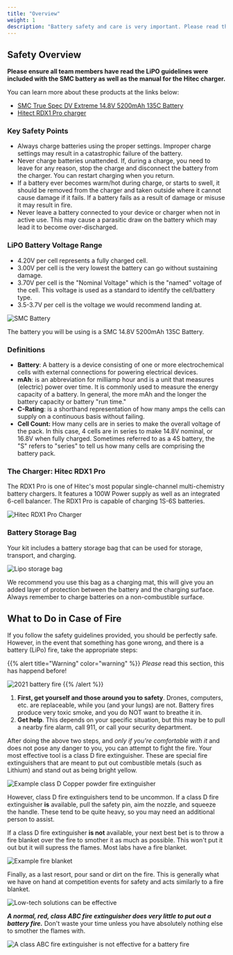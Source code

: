 ```yaml
---
title: "Overview"
weight: 1
description: "Battery safety and care is very important. Please read through these sections thoroughly before your initial flight test."
---
```


## Safety Overview

**Please ensure all team members have read the LiPO guidelines were
included with the SMC battery as well as the manual for the Hitec charger.**

You can learn more about these products at the links below:

- [SMC True Spec DV Extreme 14.8V 5200mAh 135C Battery](https://www.smc-racing.com/index.php?route=product/product&path=67_171&product_id=642)
- [Hitect RDX1 Pro charger](https://hitecrcd.com/products/chargers/acdc-chargers/rdx1-pro-/product)

### Key Safety Points

- Always charge batteries using the proper settings.
  Improper charge settings may result in a catastrophic failure of the battery.
- Never charge batteries unattended. If, during a charge, you need to leave for
  any reason, stop the charge and disconnect the battery from the charger.
  You can restart charging when you return.
- If a battery ever becomes warm/hot during charge, or starts to swell, it
  should be removed from the charger and taken outside where it cannot cause
  damage if it fails. If a battery fails as a result of damage or misuse it
  may result in fire.
- Never leave a battery connected to your device or charger when not in active use.
  This may cause a parasitic draw on the battery which may lead it
  to become over-discharged.

### LiPO Battery Voltage Range

- 4.20V per cell represents a fully charged cell.
- 3.00V per cell is the very lowest the battery can go without sustaining damage.
- 3.70V per cell is the "Nominal Voltage" which is the "named" voltage of the cell.
  This voltage is used as a standard to identify the cell/battery type.
- 3.5-3.7V per cell is the voltage we would recommend landing at.

![SMC Battery](smc_battery.jpg)

The battery you will be using is a SMC 14.8V 5200mAh 135C Battery.

### Definitions

- **Battery**: A battery is a device consisting of one or more electrochemical
  cells with external connections for powering electrical devices.
- **mAh**: is an abbreviation for milliamp hour and is a unit that measures
  (electric) power over time. It is commonly used to measure the energy capacity
  of a battery. In general, the more mAh and the longer the battery capacity or
  battery "run time."
- **C-Rating**: is a shorthand representation of how many amps the cells can
  supply on a continuous basis without failing.
- **Cell Count:** How many cells are in series to make the overall voltage of
  the pack. In this case, 4 cells are in series to make 14.8V nominal, or 16.8V
  when fully charged. Sometimes referred to as a 4S battery, the "S" refers to
  "series" to tell us how many cells are comprising the battery pack.

### The Charger: Hitec RDX1 Pro

The RDX1 Pro is one of Hitec's most popular single-channel
multi-chemistry battery chargers. It features a 100W Power supply
as well as an integrated 6-cell balancer. The RDX1 Pro is capable of
charging 1S-6S batteries.

![Hitec RDX1 Pro Charger](hitec_charger.jpg)

### Battery Storage Bag
Your kit includes a battery storage bag that can be used for  storage, transport, and charging.


![Lipo storage bag](racers_edge_lipo_bag.jpg)

We recommend you use this bag as a charging mat,
this will give you an added layer of protection between the battery and
the charging surface. Always remember to charge batteries on a
non-combustible surface.

## What to Do in Case of Fire

If you follow the safety guidelines provided, you
should be perfectly safe. However, in the event that something has gone wrong,
and there is a battery (LiPo) fire, take the appropriate steps:

{{% alert title="Warning" color="warning" %}}
_Please_ read this section, this has happend before!

![2021 battery fire](2022-06-26-18-36-42.png)
{{% /alert %}}

1. **First, get yourself and those around you to safety**.
   Drones, computers, etc. are replaceable, while you (and your lungs) are not.
   Battery fires produce very toxic smoke, and you do NOT want to breathe it in.
2. **Get help**. This depends on your specific situation, but this may be to pull a nearby
   fire alarm, call 911, or call your security department.

After doing the above two steps, and _only if you're comfortable with it_ and does
not pose any danger to you, you can attempt to fight the fire. Your most effective
tool is a class D fire extinguisher. These are special fire extinguishers that are
meant to put out combustible metals (such as Lithium) and stand out as
being bright yellow.

![Example class D Copper powder fire extinguisher](2022-06-26-18-15-35.png)

However, class D fire extinguishers tend to be uncommon.
If a class D fire extinguisher **is** available, pull the safety pin, aim the nozzle,
and squeeze the handle. These tend to be quite heavy, so you may need an additional
person to assist.

If a class D fire extinguisher **is not** available, your next best bet is to throw
a fire blanket over the fire to smother it as much as possible. This won't put it out
but it will supress the flames. Most labs have a fire blanket.

![Example fire blanket](2022-06-26-18-28-26.png)

Finally, as a last resort, pour sand or dirt on the fire.
This is generally what we have on hand at competition events for safety and acts
similarly to a fire blanket.

![Low-tech solutions can be effective](2022-06-26-18-36-03.png)

**_A normal, red, class ABC fire extinguisher does very little to put out a battery fire._**
Don't waste your time unless you have absolutely nothing else to smother the flames with.

![A class ABC fire extinguisher is **not** effective for a battery fire](2022-06-26-18-19-39.png)
